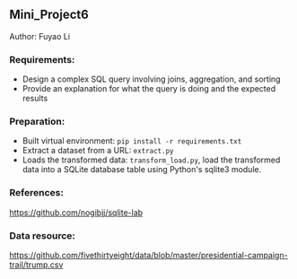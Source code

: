 ## Mini_Project6

Author: Fuyao Li

### Requirements:
+ Design a complex SQL query involving joins, aggregation, and sorting
+ Provide an explanation for what the query is doing and the expected results

### Preparation:
+ Built virtual environment: `pip install -r requirements.txt`
+ Extract a dataset from a URL: `extract.py`
+ Loads the transformed data: `transform_load.py`, load the transformed data into a SQLite database table using Python's sqlite3 module.



### References:
https://github.com/nogibjj/sqlite-lab
### Data resource:
https://github.com/fivethirtyeight/data/blob/master/presidential-campaign-trail/trump.csv